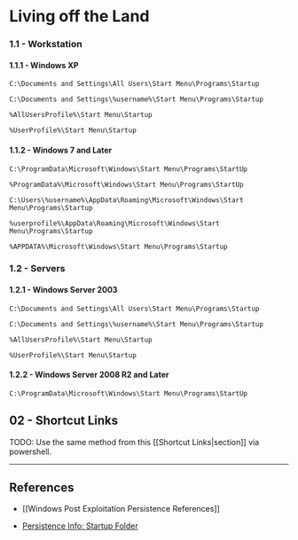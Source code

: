 # Living off the Land

### 1.1 - Workstation

#### 1.1.1 - Windows XP

```
C:\Documents and Settings\All Users\Start Menu\Programs\Startup

C:\Documents and Settings\%username%\Start Menu\Programs\Startup

%AllUsersProfile%\Start Menu\Startup

%UserProfile%\Start Menu\Startup
```

#### 1.1.2 - Windows 7 and Later

```
C:\ProgramData\Microsoft\Windows\Start Menu\Programs\StartUp

%ProgramData%\Microsoft\Windows\Start Menu\Programs\StartUp

C:\Users\%username%\AppData\Roaming\Microsoft\Windows\Start Menu\Programs\Startup

%userprofile%\AppData\Roaming\Microsoft\Windows\Start Menu\Programs\Startup

%APPDATA%\Microsoft\Windows\Start Menu\Programs\Startup
```

### 1.2 - Servers

#### 1.2.1 - Windows Server 2003

```
C:\Documents and Settings\All Users\Start Menu\Programs\Startup

C:\Documents and Settings\%username%\Start Menu\Programs\Startup

%AllUsersProfile%\Start Menu\Startup

%UserProfile%\Start Menu\Startup
```

#### 1.2.2 - Windows Server 2008 R2 and Later

```
C:\ProgramData\Microsoft\Windows\Start Menu\Programs\StartUp
```

## 02 - Shortcut Links

TODO: Use the same method from this [[Shortcut Links|section]] via powershell.

---
## References

- [[Windows Post Exploitation Persistence References]]

- [Persistence Info: Startup Folder](https://persistence-info.github.io/Data/startupfolder.html)